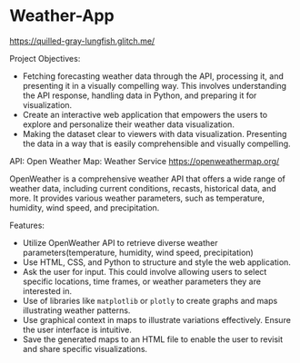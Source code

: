 # Weather-App
https://quilled-gray-lungfish.glitch.me/

Project Objectives: 
- Fetching forecasting weather data through the API, processing it, and presenting it in a visually compelling way. This involves understanding the API response, handling data in Python, and preparing it for visualization. 
- Create an interactive web application that empowers the users to explore and personalize their weather data visualization. 
- Making the dataset clear to viewers with data visualization. Presenting the data in a way that is easily comprehensible and visually compelling. 

API: Open Weather Map: Weather Service https://openweathermap.org/

OpenWeather is a comprehensive weather API that offers a wide range of weather data, including current conditions, recasts, historical data, and more. It provides various weather parameters, such as temperature, humidity, wind speed, and precipitation. 

Features: 
- Utilize OpenWeather API to retrieve diverse weather parameters(temperature, humidity, wind speed, precipitation)
- Use HTML, CSS, and Python to structure and style the web application. 
- Ask the user for input. This could involve allowing users to select specific locations, time frames, or weather parameters they are interested in. 
- Use of libraries like `matplotlib` or `plotly` to create graphs and maps illustrating weather patterns. 
- Use graphical context in maps to illustrate variations effectively. Ensure the user interface is intuitive.  
- Save the generated maps to an HTML file to enable the user to revisit and share specific visualizations. 

